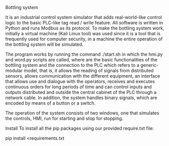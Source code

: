 Bottling system

It is an industrial control system simulator that adds real-world-like control logic to the basic PLC-like tag read / write feature. All software is written in Python and runs Modbus as its protocol. To make the bottling system work, initially a virtual machine (Kali Linux tool) was used since it is a tool that is frequently used for computer security, in a machine the entire operation of the bottling system will be simulated.

The program works by running the command ./start.sh in which the hmi.py and word.py scripts are called, where are the basic functionalities of the bottling system and the connection to the PLC which refers to a generic-modular model, that is, it allows the reading of signals from distributed sensors, allows communication with the different equipment, an interface that allows use and dialogue with the operators, receives and executes continuous orders for long periods of time and can control inputs and outputs distributed and outside the central cabinet of the PLC through a network cable. In addition, the system handles binary signals, which are encoded by means of a button or a switch.

The operation of the system consists of two windows, one that simulates the controls, HMI, run for starting and stop for stopping.

Install 
To install all the pip packages using our provided require.txt file:

pip install <requirements.txt

